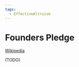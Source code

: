 ```yaml
---
tags:
  - EffectiveAltruism
---
```

# Founders Pledge

[Wikipedia](https://en.wikipedia.org/wiki/Founders_Pledge)

(TODO)